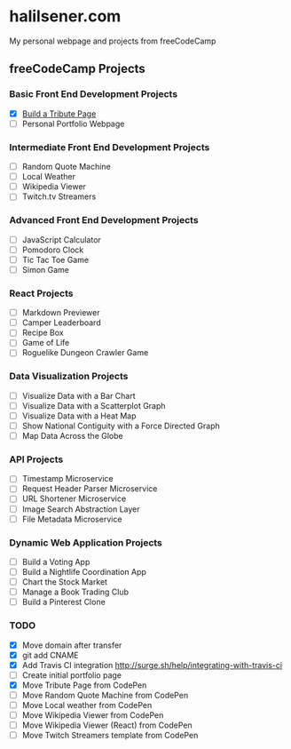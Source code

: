 # halilsener.com
My personal webpage and projects from freeCodeCamp

## freeCodeCamp Projects

### Basic Front End Development Projects

- [x] [Build a Tribute Page](projects/tribute-page)
- [ ] Personal Portfolio Webpage

### Intermediate Front End Development Projects
- [ ] Random Quote Machine
- [ ] Local Weather
- [ ] Wikipedia Viewer
- [ ] Twitch.tv Streamers

### Advanced Front End Development Projects
- [ ] JavaScript Calculator
- [ ] Pomodoro Clock
- [ ] Tic Tac Toe Game
- [ ] Simon Game

### React Projects
- [ ] Markdown Previewer
- [ ] Camper Leaderboard
- [ ] Recipe Box
- [ ] Game of Life
- [ ] Roguelike Dungeon Crawler Game

### Data Visualization Projects
- [ ] Visualize Data with a Bar Chart
- [ ] Visualize Data with a Scatterplot Graph
- [ ] Visualize Data with a Heat Map
- [ ] Show National Contiguity with a Force Directed Graph
- [ ] Map Data Across the Globe

### API Projects
- [ ] Timestamp Microservice
- [ ] Request Header Parser Microservice
- [ ] URL Shortener Microservice
- [ ] Image Search Abstraction Layer
- [ ] File Metadata Microservice

### Dynamic Web Application Projects
- [ ] Build a Voting App
- [ ] Build a Nightlife Coordination App
- [ ] Chart the Stock Market
- [ ] Manage a Book Trading Club
- [ ] Build a Pinterest Clone

### TODO
- [x] Move domain after transfer
- [x] git add CNAME
- [x] Add Travis CI integration http://surge.sh/help/integrating-with-travis-ci
- [ ] Create initial portfolio page
- [x] Move Tribute Page from CodePen
- [ ] Move Random Quote Machine from CodePen
- [ ] Move Local weather from CodePen
- [ ] Move Wikipedia Viewer from CodePen
- [ ] Move Wikipedia Viewer (React) from CodePen
- [ ] Move Twitch Streamers template from CodePen
